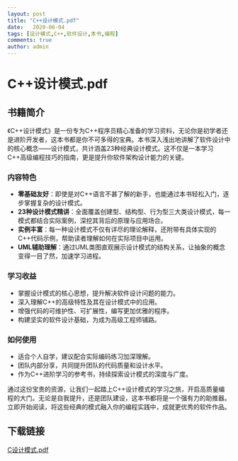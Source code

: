 ```yaml
---
layout: post
title: "C++设计模式.pdf"
date:   2020-06-04
tags: [设计模式,C++,软件设计,本书,编程]
comments: true
author: admin
---
```

# C++设计模式.pdf

## 书籍简介

《C++设计模式》是一份专为C++程序员精心准备的学习资料，无论你是初学者还是进阶开发者，这本书都是你不可多得的宝典。本书深入浅出地讲解了软件设计中的核心概念——设计模式，共计涵盖23种经典设计模式。这不仅是一本学习C++高级编程技巧的指南，更是提升你软件架构设计能力的关键。

### 内容特色

- **零基础友好**：即使是对C++语言不甚了解的新手，也能通过本书轻松入门，逐步掌握复杂的设计模式。
- **23种设计模式精讲**：全面覆盖创建型、结构型、行为型三大类设计模式，每一模式都结合实际案例，深挖其背后的原理与应用场合。
- **实例丰富**：每一种设计模式不仅有详尽的理论解释，还附带有具体实现的C++代码示例，帮助读者理解如何在实际项目中运用。
- **UML辅助理解**：通过UML类图直观展示设计模式的结构关系，让抽象的概念变得一目了然，加速学习进程。

### 学习收益

- 掌握设计模式的核心思想，提升解决软件设计问题的能力。
- 深入理解C++的高级特性及其在设计模式中的应用。
- 增强代码的可维护性、可扩展性，编写更加优雅的程序。
- 构建坚实的软件设计基础，为成为高级工程师铺路。

### 如何使用

- 适合个人自学，建议配合实际编码练习加深理解。
- 团队内部分享，共同提升团队的代码质量和设计水平。
- 作为C++进阶学习的参考书，持续探索设计模式的深度与广度。

通过这份宝贵的资源，让我们一起踏上C++设计模式的学习之旅，开启高质量编程的大门。无论是自我提升，还是团队建设，这本书都将是一个强有力的助推器。立即开始阅读，将这些经典的模式融入你的编程实践中，成就更优秀的软件作品。

## 下载链接

[C设计模式.pdf](https://pan.quark.cn/s/ddcc31ad99bd)